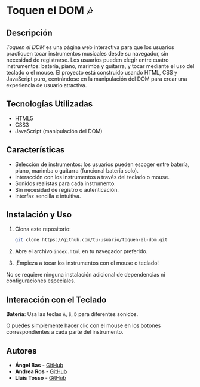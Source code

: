 # Toquen el DOM 🎶

## Descripción

_Toquen el DOM_ es una página web interactiva para que los usuarios practiquen tocar instrumentos musicales desde su navegador, sin necesidad de registrarse. Los usuarios pueden elegir entre cuatro instrumentos: batería, piano, marimba y guitarra, y tocar mediante el uso del teclado o el mouse. El proyecto está construido usando HTML, CSS y JavaScript puro, centrándose en la manipulación del DOM para crear una experiencia de usuario atractiva.

## Tecnologías Utilizadas

- HTML5
- CSS3
- JavaScript (manipulación del DOM)

## Características

- Selección de instrumentos: los usuarios pueden escoger entre batería, piano, marimba o guitarra (funcional batería solo).
- Interacción con los instrumentos a través del teclado o mouse.
- Sonidos realistas para cada instrumento.
- Sin necesidad de registro o autenticación.
- Interfaz sencilla e intuitiva.

## Instalación y Uso

1. Clona este repositorio:

   ```bash
   git clone https://github.com/tu-usuario/toquen-el-dom.git

2. Abre el archivo ```index.html``` en tu navegador preferido.
3. ¡Empieza a tocar los instrumentos con el mouse o teclado!


No se requiere ninguna instalación adicional de dependencias ni configuraciones especiales.

## Interacción con el Teclado

**Batería**: Usa las teclas `A`, `S`, `D` para diferentes sonidos.


O puedes simplemente hacer clic con el mouse en los botones correspondientes a cada parte del instrumento.

## Autores

- **Ángel Bas** - [GitHub](https://github.com/AngelB77)
- **Andrea Ros** - [GitHub](https://github.com/androsrivas)
- **Lluis Tosso** - [GitHub](https://github.com/lltosso)
 
